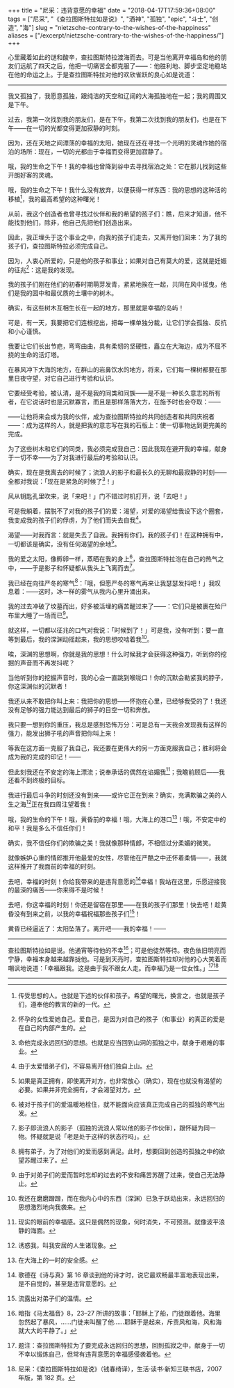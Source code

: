 +++
title = "尼采：违背意愿的幸福"
date = "2018-04-17T17:59:36+08:00"
tags = ["尼采", "《查拉图斯特拉如是说》", "酒神", "孤独", "epic", "斗士", "创造", "海"]
slug = "nietzsche-contrary-to-the-wishes-of-the-happiness"
aliases = ["/excerpt/nietzsche-contrary-to-the-wishes-of-the-happiness/"]
+++

心里藏着如此的谜和酸辛，查拉图斯特拉渡海而去。可是当他离开幸福岛和他的朋友们远航了四天之后，他把一切痛苦全都克服了——：他胜利地、脚步坚定地稳站在他的命运之上。于是查拉图斯特拉对他的欢欣雀跃的良心如是说道：

---

我又孤独了，我愿意孤独，跟纯洁的天空和辽阔的大海孤独地在一起；我的周围又是下午。

过去，我第一次找到我的朋友们，是在下午，我第二次找到我的朋友们，也是在下午——在一切的光都变得更加寂静的时刻。

因为，还在天地之间漂荡的幸福的太阳，她现在还在寻找一个光明的灵魂作她的宿泊的场所：现在，一切的光都由于幸福而变得更加寂静了。

哦，我的生命之下午！我的幸福也曾降到谷中去寻找宿泊之处：它在那儿找到这些开朗好客的灵魂。

哦，我的生命之下午！我什么没有放弃，以便获得一样东西：我的思想的这种活的移植[^1]，我的最高希望的这种曙光！

从前，我这个创造者也曾寻找过伙伴和我的希望的孩子们：瞧，后来才知道，他不能找到他们，除非，他自己先把他们创造出来。

因此，我正埋头于这个事业之中，向我的孩子们走去，又离开他们回来：为了我的孩子们，查拉图斯特拉必须完成自己。

因为，人衷心所爱的，只是他的孩子和事业；如果对自己有莫大的爱，这就是妊娠的征兆[^2]：这是我的发现。

我的孩子们刚在他们的初春时期萌芽发青，紧紧地挨在一起，共同在风中摇曳，他们是我的园中和最优质的土壤中的树木。

确实，有这些树木互相生长在一起的地方，那里就是幸福的岛屿！

可是，有一天，我要把它们连根挖出，把每一棵单独分裁，让它们学会孤独、反抗和小心谨慎。

我要让它们长出节疤，弯弯曲曲，具有柔韧的坚硬性，矗立在大海边，成为不屈不挠的生命的活灯塔。

在暴风冲下大海的地方，在群山的岩鼻饮水的地方，将来，它们每一棵树都要在那里日夜守望，对它自己进行考验和认识。

它要经受考验，被认清，是不是我的同类和同族——是不是一种长久意志的所有者，在它说话时也是沉默寡言，而且是那样落落大方，在施予时也会夺取：——

——让他将来会成为我的伙伴，成为查拉图斯特拉的共同创造者和共同庆祝者——：成为这样的人，就是把我的意志写在我的石版上：使一切事物达到更完美的完成。

为了这些树木和它们的同类，我必须完成我自己：因此我现在避开我的幸福，献身于一切不幸——为了对我进行最后的考验和认识。

确实，现在是我离去的时候了；流浪人的影子和最长久的无聊和最寂静的时刻——全都对我说：「现在是紧急的时候了[^3]！」

风从钥匙孔里吹来，说「来吧！」门不错过时机打开，说「去吧！」

可是我躺着，摆脱不了对我的孩子们的爱：渴望，对爱的渴望给我设下这个圈套，我变成我的孩子们的俘虏，为了他们而失去自我[^4]。

渴望——对我而言：就是失去了自我。我拥有你们，我的孩子们！在这种拥有中，一切都该是确实，没有任何渴望的余地[^5]。

我的爱之太阳，像孵卵一样，蒸晒在我的身上[^6]，查拉图斯特拉泡在自己的热气之中，——于是影子和怀疑都从我头上飞离而去[^7]。

我已经在向往严冬的寒气[^8]：「哦，但愿严冬的寒气再来让我瑟瑟发抖吧！」我叹息着：——这时，冰一样的雾气从我内心里升涌出来。

我的过去冲破了坟墓而出，好多被活埋的痛苦醒过来了——：它们只是被裹在殓尸布里大睡了一场而已[^9]。

就这样，一切都以征兆的口气对我说：「时候到了！」可是我，没有听到：要一直等到最后，我的深渊动摇起来，我的思想咬啮着我[^10]。

唉，深渊的思想啊，你就是我的思想！什么时候我才会获得这种强力，听到你的挖掘的声音而不再发抖呢？

当他听到你的挖掘声音时，我的心会一直跳到喉咙口！你的沉默会勒紧我的脖子，你这深渊似的沉默者！

我还从来不敢把你叫上来：我把你的思想——怀抱在心里，已经够我受的了！我还没有足够的强力能达到最后的狮子的目空一切和奔放。

我只要一想到你的重压，我总是感到恐怖万分：可是总有一天我会发现我有这样的强力，能发出狮子吼的声音把你叫上来！

等我在这方面一克服了我自己，我还要在更伟大的另一方面克服我自己；胜利将会成为我的完成的印记！——

但此刻我还在不安定的海上漂流；说奉承话的偶然在谄媚我[^11]；我瞻前顾后——我还看不到终极的目标。

我进行最后斗争的时刻还没有到来——或许它正在到来？确实，充满欺骗之美的人生之海[^12]正在我四周注望着我！

哦，我的生命的下午！哦，黄昏前的幸福！哦，大海上的港口[^13]！哦，不安定中的和平！我是多么不信任你们！

确实，我不信任你们的欺骗之美！我就像那种情郎，不相信过分柔媚的微笑。

就像嫉妒心重的情郎推开他最爱的女性，尽管他在严酷之中还怀着柔情——，我就这样推开了我面前的幸福的时刻。

去吧，幸福的时刻！你给我带来的是违背意愿的[^14]幸福！我站在这里，乐愿迎接我的最深的痛苦——你来得不是时候！

去吧，你这幸福的时刻！你还是留宿在那里——在我的孩子们那里！快去吧！趁黄昏没有到来之前，以我的幸福祝福那些孩子们[^15]！

黄昏已经逼近了：太阳坠落了。离开吧——我的幸福！——

---

查拉图斯特拉如是说。他通宵等待他的不幸[^16]；可是他徒然等待。夜色依旧明亮而宁静，幸福本身越来越靠拢他。可是到天亮时，查拉图斯特拉却对他的心大笑着而嘲讽地说道：「幸福跟我。这是由于我不跟女人走。而幸福乃是一位女性。」[^17][^18]

---

[^1]: 传受思想的人。也就是下述的伙伴和孩子。希望的曙光，换言之，也就是孩子们，遵奉他的教言的新的一代。
[^2]: 怀孕的女性爱她自己。爱自己，是因为对自己的孩子（和事业）的真正的爱是在自己的内部产生的。
[^3]: 命他完成永远回归的思想。也就是应当回到山洞的孤独之中，献身于艰难的事业。
[^4]: 由于太爱惜弟子们，不容易离开他们独自上山。
[^5]: 如果是真正拥有，即使离开对方，也非常放心（确实），现在也就没有渴望的必要。如果并非完全拥有，才会渴望对方。
[^6]: 被对于孩子们的爱温暖地栓住，就不能面向应该真正完成自己的孤独的寒气出发。
[^7]: 影子即流浪人的影子（孤独的流浪人常以他的影子作伙伴），跟怀疑为同一物。怀疑就是说「老是处于这样的状态行吗」。
[^8]: 拥有弟子，为了对他们的爱而感到满足。此时，想要回到创造的孤独之中的欲望苏醒过来了。
[^9]: 由于对弟子们的爱而暂时忘却的过去的不安和痛苦苏醒了过来，使自己无法静止。
[^10]: 我还在磨磨蹭蹭，而在我内心中的东西（深渊）已急于跃动出来，永远回归的思想激烈地向我袭来。
[^11]: 现实的眼前的幸福感。这只是偶然的现象，何时消失，不可预测。就像波平浪静的海面。
[^12]: 诱惑我，叫我安居的人生诸现象。
[^13]: 在大海上的一时的安全感。
[^14]: 歌德在《诗与真》第 16 章谈到他的诗才时，说它最欢畅最丰富地表现出来，是不自觉的，甚至是违背意愿的。
[^15]: 流露出对弟子们的温情。
[^16]: 暗指《马太福音》8，23–27 所讲的故事：「耶稣上了船，门徒跟着他。海里忽然起了暴风，……门徒来叫醒了他……耶稣于是起来，斥责风和海，风和海就大大的平静了。」
[^17]: 题注：查拉图斯特拉为了要完成永远回归的思想，回到孤寂之中，献身于一切不幸以锻炼自己，但常有违背意愿的幸福感侵袭着他。
[^18]: 尼采：《查拉图斯特拉如是说》（钱春绮译），生活·读书·新知三联书店，2007 年版，第 182 页。
